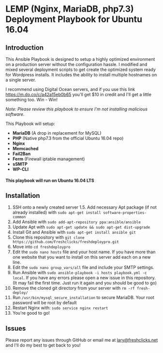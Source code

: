 # LEMP (Nginx, MariaDB, php7.3) Deployment Playbook for Ubuntu 16.04

## Introduction

This Ansible Playbook is designed to setup a highly optimized environment on a production server without the configuration hassle. I modified and mixed several deployment scripts to get create the optimized system ready for Wordpress installs.
It includes the ability to install multiple hostnames on a single server.

I recommend using Digital Ocean servers, and if you use this link https://m.do.co/c/a42a15eb0b65 you'll get $10 in credit and I'll get a little something too. Win - Win!

*Note: Please review this playbook to ensure I'm not installing malicious software.*

This Playbook will setup:

- **MariaDB** (A drop in replacement for MySQL)
- **PHP** (Native php7.3 from the official Ubuntu 16.04 repo)
- **Nginx**
- **Memcached**
- **Fail2Ban**
- **Ferm** (Firewall iptable management)
- **sSMTP**
- **WP-CLI**

#### This playbook will run on Ubuntu 16.04 LTS

## Installation

1. SSH onto a newly created server
1.5. Add necessary Apt package (if not already installed) with `sudo apt-get install software-properties-common`
2. Add Ansible with `sudo add-apt-repository ppa:ansible/ansible`
3. Update Apt with `sudo apt-get update && sudo apt-get dist-upgrade`
4. Install Git and Ansible with `sudo apt-get install ansible git`
5. Clone this repository with `git clone https://github.com/Freshclicks/freshdeploypro.git`
6. Move into `cd freshdeploypro`
7. Edit the `sudo nano hosts` file and your host name. If you have more than one website that you want to install on this server add each on a new line.
8. Edit the `sudo nano group_vars/all` file and include your SMTP settings.
9. Run Ansible with `sudo ansible-playbook -i hosts playbook.yml -c local`. If you have any errors please open a new issue in this repository. (It may fail the first time. Just run it again and you should be good to go)
10. Remove the cloned git directory from your server with `rm -rf fresh-deploy/`
11. Run `/usr/bin/mysql_secure_installation` to secure MariaDB. Your root password will be root by default
12. Restart Nginx with: `sudo service nginx restart`
13. You're good to go!

## Issues

Please report any issues through GitHub or email me at lary@freshclicks.net and I'll do my best to get back to you!
